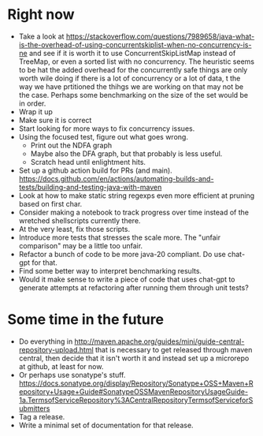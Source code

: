 # Right now

* Take a look at https://stackoverflow.com/questions/7989658/java-what-is-the-overhead-of-using-concurrentskiplist-when-no-concurrency-is-ne
  and see if it is worth it to use ConcurrentSkipListMap instead of TreeMap, or even a sorted list with no concurrency. The heuristic seems to be hat the added overhead for the concurrently safe things are only worth wile doing if there is a lot of concurrency or a lot of data, t the way we have prtitioned the thihgs we are working on that may not be the case. Perhaps some benchmarking on the size of the set would be in order.
* Wrap it up
* Make sure it is correct
* Start looking for more ways to fix concurrency issues.
* Using the focused test, figure out what goes wrong.
   * Print out the NDFA graph
   * Maybe also the DFA graph, but that probably is less useful.
   * Scratch head until enlightment hits.
* Set up a github action build for PRs (and main).
  https://docs.github.com/en/actions/automating-builds-and-tests/building-and-testing-java-with-maven
* Look at how to make static string regexps even more efficient at pruning based on first char.
* Consider making a notebook to track progress over time instead of the wretched shellscripts currently there.
* At the very least, fix those scripts.
* Introduce more tests that stresses the scale more.  The "unfair comparison" may be a little too unfair.
* Refactor a bunch of code to be more java-20 compliant.  Do use chat-gpt for that.
* Find some better way to interpret benchmarking results.
* Would it make sense to write a piece of code that uses chat-gpt to generate attempts at refactoring after running them through unit tests?

# Some time in the future

* Do everything in http://maven.apache.org/guides/mini/guide-central-repository-upload.html
  that is necessary to get released through maven central, then decide that it isn't worth it
  and instead set up a microrepo at github, at least for now.
* Or perhaps use sonatype's stuff. https://docs.sonatype.org/display/Repository/Sonatype+OSS+Maven+Repository+Usage+Guide#SonatypeOSSMavenRepositoryUsageGuide-1a.TermsofServiceRepository%3ACentralRepositoryTermsofServiceforSubmitters
* Tag a release.
* Write a minimal set of documentation for that release.

